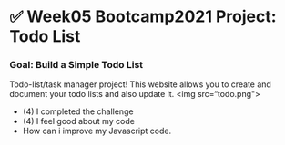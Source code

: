 # ✅ Week05 Bootcamp2021 Project: Todo List

### Goal: Build a Simple Todo List

Todo-list/task manager project!
This website allows you to create and document your todo lists and also update it.
<img src=“todo.png">

  - (4) I completed the challenge
  - (4) I feel good about my code
  - How can i improve my Javascript code.


